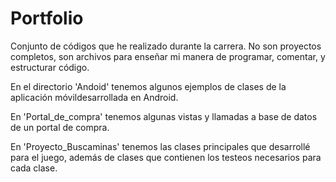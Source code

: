 # Portfolio
Conjunto de códigos que he realizado durante la carrera. No son proyectos completos, son archivos para enseñar mi manera de programar, comentar, y estructurar código.

En el directorio 'Andoid' tenemos algunos ejemplos de clases de la aplicación móvildesarrollada en Android.

En 'Portal_de_compra' tenemos algunas vistas y llamadas a base de datos de un portal de compra.

En 'Proyecto_Buscaminas' tenemos las clases principales que desarrollé para el juego, además de clases que contienen los testeos necesarios para cada clase.
